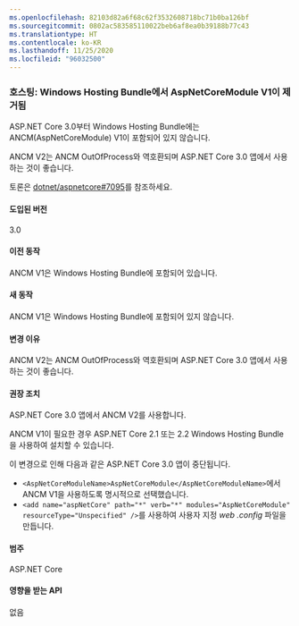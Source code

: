 ```yaml
---
ms.openlocfilehash: 82103d82a6f68c62f3532608718bc71b0ba126bf
ms.sourcegitcommit: 0802ac583585110022beb6af8ea0b39188b77c43
ms.translationtype: HT
ms.contentlocale: ko-KR
ms.lasthandoff: 11/25/2020
ms.locfileid: "96032500"
---
```

### <a name="hosting-aspnetcoremodule-v1-removed-from-windows-hosting-bundle"></a>호스팅: Windows Hosting Bundle에서 AspNetCoreModule V1이 제거됨

ASP.NET Core 3.0부터 Windows Hosting Bundle에는 ANCM(AspNetCoreModule) V1이 포함되어 있지 않습니다.

ANCM V2는 ANCM OutOfProcess와 역호환되며 ASP.NET Core 3.0 앱에서 사용하는 것이 좋습니다.

토론은 [dotnet/aspnetcore#7095](https://github.com/dotnet/aspnetcore/issues/7095)를 참조하세요.

#### <a name="version-introduced"></a>도입된 버전

3.0

#### <a name="old-behavior"></a>이전 동작

ANCM V1은 Windows Hosting Bundle에 포함되어 있습니다.

#### <a name="new-behavior"></a>새 동작

ANCM V1은 Windows Hosting Bundle에 포함되어 있지 않습니다.

#### <a name="reason-for-change"></a>변경 이유

ANCM V2는 ANCM OutOfProcess와 역호환되며 ASP.NET Core 3.0 앱에서 사용하는 것이 좋습니다.

#### <a name="recommended-action"></a>권장 조치

ASP.NET Core 3.0 앱에서 ANCM V2를 사용합니다.

ANCM V1이 필요한 경우 ASP.NET Core 2.1 또는 2.2 Windows Hosting Bundle을 사용하여 설치할 수 있습니다.

이 변경으로 인해 다음과 같은 ASP.NET Core 3.0 앱이 중단됩니다.

- `<AspNetCoreModuleName>AspNetCoreModule</AspNetCoreModuleName>`에서 ANCM V1을 사용하도록 명시적으로 선택했습니다.
- `<add name="aspNetCore" path="*" verb="*" modules="AspNetCoreModule" resourceType="Unspecified" />`를 사용하여 사용자 지정 *web .config* 파일을 만듭니다.

#### <a name="category"></a>범주

ASP.NET Core

#### <a name="affected-apis"></a>영향을 받는 API

없음

<!-- 

#### Affected APIs

Not detectable via API analysis

-->
